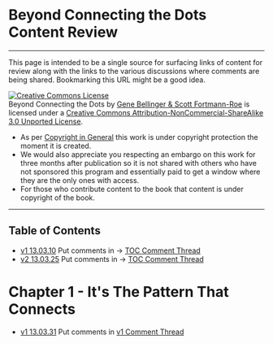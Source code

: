 # Beyond Connecting the Dots Content Review #

----------

This page is intended to be a single source for surfacing links of content for review along with the links to the various discussions where comments are being shared. Bookmarking this URL might be a good idea.

<a rel="license" href="http://creativecommons.org/licenses/by-nc-sa/3.0/deed.en_US"><img alt="Creative Commons License" style="border-width:0" src="http://i.creativecommons.org/l/by-nc-sa/3.0/88x31.png" /></a><br>Beyond Connecting the Dots by <a href="http://creativecommons.org/ns#">Gene Bellinger & Scott Fortmann-Roe</a> is licensed under a <a rel="license" href="http://creativecommons.org/licenses/by-nc-sa/3.0/deed.en_US">Creative Commons Attribution-NonCommercial-ShareAlike 3.0 Unported License</a>.

- As per [Copyright in General](http://www.copyright.gov/help/faq/faq-general.html) this work is under copyright protection the moment it is created. 
- We would also appreciate you respecting an embargo on this work for three months after publication so it is not shared with others who have not sponsored this program and essentially paid to get a window where they are the only ones with access.
- For those who contribute content to the book that content is under copyright of the book.

----------

## Table of Contents ##

- [v1 13.03.10](./contents-v1.html) Put comments in -> [TOC Comment Thread](http://linkd.in/YXm1wt)
- [v2 13.03.25](./contents-v2.html) Put comments in -> [TOC Comment Thread](http://linkd.in/YXm1wt)

# Chapter 1 - It's The Pattern That Connects #

- [v1 13.03.31](./learning-v1/learning.html) Put comments in [v1 Comment Thread](http://linkd.in/YXlWJ1)



